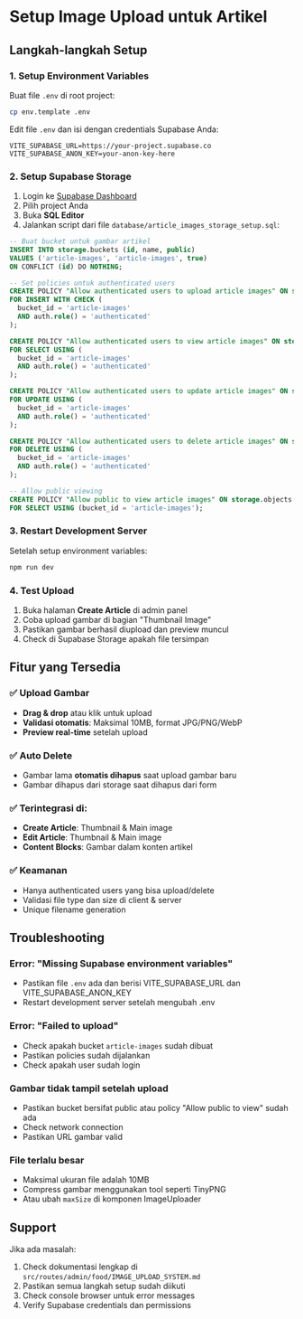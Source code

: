 # Setup Image Upload untuk Artikel

## Langkah-langkah Setup

### 1. Setup Environment Variables

Buat file `.env` di root project:
```bash
cp env.template .env
```

Edit file `.env` dan isi dengan credentials Supabase Anda:
```env
VITE_SUPABASE_URL=https://your-project.supabase.co
VITE_SUPABASE_ANON_KEY=your-anon-key-here
```

### 2. Setup Supabase Storage

1. Login ke [Supabase Dashboard](https://app.supabase.com)
2. Pilih project Anda
3. Buka **SQL Editor**
4. Jalankan script dari file `database/article_images_storage_setup.sql`:

```sql
-- Buat bucket untuk gambar artikel
INSERT INTO storage.buckets (id, name, public)
VALUES ('article-images', 'article-images', true)
ON CONFLICT (id) DO NOTHING;

-- Set policies untuk authenticated users
CREATE POLICY "Allow authenticated users to upload article images" ON storage.objects
FOR INSERT WITH CHECK (
  bucket_id = 'article-images' 
  AND auth.role() = 'authenticated'
);

CREATE POLICY "Allow authenticated users to view article images" ON storage.objects
FOR SELECT USING (
  bucket_id = 'article-images' 
  AND auth.role() = 'authenticated'
);

CREATE POLICY "Allow authenticated users to update article images" ON storage.objects
FOR UPDATE USING (
  bucket_id = 'article-images' 
  AND auth.role() = 'authenticated'
);

CREATE POLICY "Allow authenticated users to delete article images" ON storage.objects
FOR DELETE USING (
  bucket_id = 'article-images' 
  AND auth.role() = 'authenticated'
);

-- Allow public viewing
CREATE POLICY "Allow public to view article images" ON storage.objects
FOR SELECT USING (bucket_id = 'article-images');
```

### 3. Restart Development Server

Setelah setup environment variables:
```bash
npm run dev
```

### 4. Test Upload

1. Buka halaman **Create Article** di admin panel
2. Coba upload gambar di bagian "Thumbnail Image"
3. Pastikan gambar berhasil diupload dan preview muncul
4. Check di Supabase Storage apakah file tersimpan

## Fitur yang Tersedia

### ✅ Upload Gambar
- **Drag & drop** atau klik untuk upload
- **Validasi otomatis**: Maksimal 10MB, format JPG/PNG/WebP
- **Preview real-time** setelah upload

### ✅ Auto Delete
- Gambar lama **otomatis dihapus** saat upload gambar baru
- Gambar dihapus dari storage saat dihapus dari form

### ✅ Terintegrasi di:
- **Create Article**: Thumbnail & Main image
- **Edit Article**: Thumbnail & Main image  
- **Content Blocks**: Gambar dalam konten artikel

### ✅ Keamanan
- Hanya authenticated users yang bisa upload/delete
- Validasi file type dan size di client & server
- Unique filename generation

## Troubleshooting

### Error: "Missing Supabase environment variables"
- Pastikan file `.env` ada dan berisi VITE_SUPABASE_URL dan VITE_SUPABASE_ANON_KEY
- Restart development server setelah mengubah .env

### Error: "Failed to upload"
- Check apakah bucket `article-images` sudah dibuat
- Pastikan policies sudah dijalankan
- Check apakah user sudah login

### Gambar tidak tampil setelah upload
- Pastikan bucket bersifat public atau policy "Allow public to view" sudah ada
- Check network connection
- Pastikan URL gambar valid

### File terlalu besar
- Maksimal ukuran file adalah 10MB
- Compress gambar menggunakan tool seperti TinyPNG
- Atau ubah `maxSize` di komponen ImageUploader

## Support

Jika ada masalah:
1. Check dokumentasi lengkap di `src/routes/admin/food/IMAGE_UPLOAD_SYSTEM.md`
2. Pastikan semua langkah setup sudah diikuti
3. Check console browser untuk error messages
4. Verify Supabase credentials dan permissions
